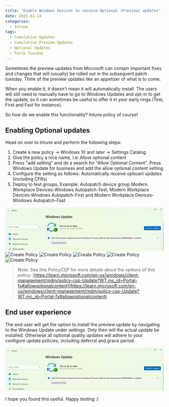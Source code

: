 ```yaml
---
title: "Enable Windows Devices to receive Optional (Preview) updates"
date: 2025-02-14
categories:
  - Intune
tags:
  - Cumulative Updates
  - Cumulative Preview Updates
  - Optional Updates
  - Patch Tuesday
---
```


Sometimes the preview updates from Microsoft can contain important fixes and changes that will (usually) be rolled out in the subsequent patch tuesday. Think of the preview updates like an appetizer of what is to come.

When you enable it, it doesn't mean it will automatically install. The users will still need to manually have to go to Windows Updates and opt-in to get the update, so it can sometimes be useful to offer it in your early rings (Test, First and Fast for instance).

So how do we enable this functionality? Intune policy of course!

## Enabling Optional updates

Head on over to Intune and perform the following steps:

1. Create a new policy -> Windows 10 and later -> Settings Catalog
2. Give the policy a nice name, I.e: Allow optional content
3. Press "add setting" and do a search for "Allow Optional Content". Press Windows Update for business and add the allow optional content setting
4. Configure the setting as follows: Automatically receive optioanl updates (including CFRs)
5. Deploy to test groups, Example: Autopatch device group Modern Workplace Devices-Windows Autopatch-Test, Modern Workplace Devices-Windows Autopatch-First and Modern Workplace Devices-Windows Autopatch-Fast

![Create Policy](/assets/images/2025-02-04-EnableOptional-WindowsUpdates/UX-1.png?raw=true "Create Policy 1")
![Create Policy](/assets/images/2025-02-04-EnableOptional-WindowsUpdates/UX-2.png?raw=true "Create Policy 2")
![Create Policy](/assets/images/2025-02-04-EnableOptional-WindowsUpdates/UX-3.png?raw=true "Create Policy 3")
![Create Policy](/assets/images/2025-02-04-EnableOptional-WindowsUpdates/UX-4.png?raw=true "Create Policy 4")
![Create Policy](/assets/images/2025-02-04-EnableOptional-WindowsUpdates/UX-5.png?raw=true "Create Policy 5")
![Create Policy](/assets/images/2025-02-04-EnableOptional-WindowsUpdates/UX-6.png?raw=true "Create Policy 6")

>Note: See this PolicyCSP for more details about the options of this policy: [https://learn.microsoft.com/en-us/windows/client-management/mdm/policy-csp-Update?WT.mc_id=Portal-fx#allowoptionalcontent](https://learn.microsoft.com/en-us/windows/client-management/mdm/policy-csp-Update?WT.mc_id=Portal-fx#allowoptionalcontent)

## End user experience

The end user will get the option to install the preview update by navigating to the Windows Update under settings. Only then will the actual update be installed. Otheriwse all optional quality updates will adhere to your configure update policies, including deferral and grace period.

![End User Experience](/assets/images/2025-02-04-EnableOptional-WindowsUpdates/UX-1.png?raw=true "End User Experience")

I hope you found this useful. Happy testing :)